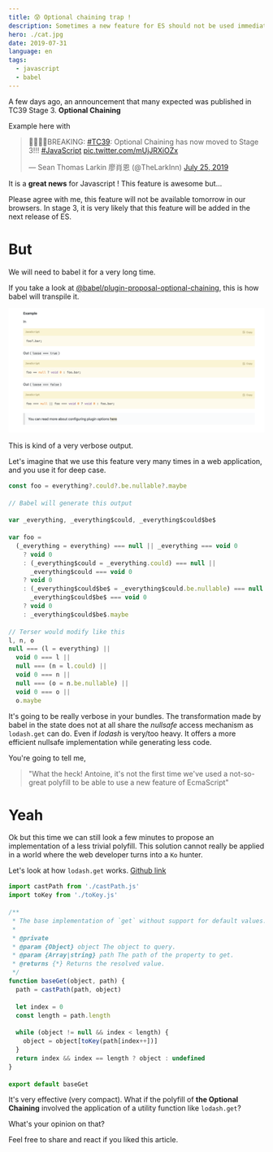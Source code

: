 ```yaml
---
title: 😰 Optional chaining trap !
description: Sometimes a new feature for ES should not be used immediately. Polyfill can sometimes be very heavy.
hero: ./cat.jpg
date: 2019-07-31
language: en
tags:
  - javascript
  - babel
---
```


A few days ago, an announcement that many expected was published in TC39 Stage 3. **Optional Chaining**

Example here with

<blockquote class="twitter-tweet"><p lang="en" dir="ltr">🎉🎉🎉🎉BREAKING: <a href="https://twitter.com/hashtag/TC39?src=hash&amp;ref_src=twsrc%5Etfw">#TC39</a>: Optional Chaining has now moved to Stage 3!!! <a href="https://twitter.com/hashtag/JavaScript?src=hash&amp;ref_src=twsrc%5Etfw">#JavaScript</a> <a href="https://t.co/mUjJRXiOZx">pic.twitter.com/mUjJRXiOZx</a></p>&mdash; Sean Thomas Larkin 廖肖恩 (@TheLarkInn) <a href="https://twitter.com/TheLarkInn/status/1154456929898385408?ref_src=twsrc%5Etfw">July 25, 2019</a></blockquote> <script async src="https://platform.twitter.com/widgets.js" charset="utf-8"></script>

It is a **great news** for Javascript ! This feature is awesome but...

Please agree with me, this feature will not be available tomorrow in our browsers. In stage 3, it is very likely that this feature will be added in the next release of ES.

# But

We will need to babel it for a very long time.

If you take a look at [@babel/plugin-proposal-optional-chaining](https://babeljs.io/docs/en/babel-plugin-proposal-optional-chaining), this is how babel will transpile it.

![babel transpile example](./babel-doc.png)

This is kind of a very verbose output.

Let's imagine that we use this feature very many times in a web application, and you use it for deep case.

```js
const foo = everything?.could?.be.nullable?.maybe

// Babel will generate this output

var _everything, _everything$could, _everything$could$be$

var foo =
  (_everything = everything) === null || _everything === void 0
    ? void 0
    : (_everything$could = _everything.could) === null ||
      _everything$could === void 0
    ? void 0
    : (_everything$could$be$ = _everything$could.be.nullable) === null ||
      _everything$could$be$ === void 0
    ? void 0
    : _everything$could$be$.maybe

// Terser would modify like this
l, n, o
null === (l = everything) ||
  void 0 === l ||
  null === (n = l.could) ||
  void 0 === n ||
  null === (o = n.be.nullable) ||
  void 0 === o ||
  o.maybe
```

It's going to be really verbose in your bundles. The transformation made by babel in the state does not at all share the _nullsafe_ access mechanism as `lodash.get` can do. Even if _lodash_ is very/too heavy. It offers a more efficient nullsafe implementation while generating less code.

You're going to tell me,

> "What the heck! Antoine, it's not the first time we've used a not-so-great polyfill to be able to use a new feature of EcmaScript"

# Yeah

Ok but this time we can still look a few minutes to propose an implementation of a less trivial polyfill. This solution cannot really be applied in a world where the web developer turns into a `Ko` hunter.

Let's look at how `lodash.get` works. [Github link](https://github.com/lodash/lodash/blob/master/.internal/baseGet.js)

```js
import castPath from './castPath.js'
import toKey from './toKey.js'

/**
 * The base implementation of `get` without support for default values.
 *
 * @private
 * @param {Object} object The object to query.
 * @param {Array|string} path The path of the property to get.
 * @returns {*} Returns the resolved value.
 */
function baseGet(object, path) {
  path = castPath(path, object)

  let index = 0
  const length = path.length

  while (object != null && index < length) {
    object = object[toKey(path[index++])]
  }
  return index && index == length ? object : undefined
}

export default baseGet
```

It's very effective (very compact). What if the polyfill of **the Optional Chaining** involved the application of a utility function like `lodash.get`?

What's your opinion on that?

Feel free to share and react if you liked this article.
